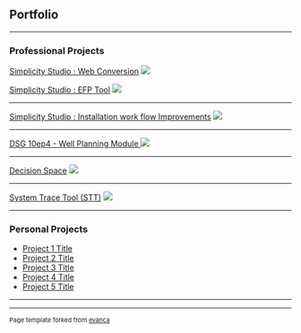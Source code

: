 ## Portfolio

---

### Professional Projects

[Simplicity Studio : Web Conversion](/sample_page)
<img src="images/dummy_thumbnail.jpg?raw=true"/>

[Simplicity Studio : EFP Tool](/sample_page)
<img src="images/dummy_thumbnail.jpg?raw=true"/>

---

[Simplicity Studio : Installation work flow Improvements](/sample_page)
<img src="images/dummy_thumbnail.jpg?raw=true"/>

---
[DSG 10ep4 - Well Planning Module  ](/pdf/sample_presentation.pdf)
<img src="images/dummy_thumbnail.jpg?raw=true"/>

---
[Decision Space](http://example.com/)
<img src="images/dummy_thumbnail.jpg?raw=true"/>

---
[System Trace Tool (STT)](http://example.com/)
<img src="images/dummy_thumbnail.jpg?raw=true"/>


---

### Personal Projects

- [Project 1 Title](http://example.com/)
- [Project 2 Title](http://example.com/)
- [Project 3 Title](http://example.com/)
- [Project 4 Title](http://example.com/)
- [Project 5 Title](http://example.com/)

---




---
<p style="font-size:11px">Page template forked from <a href="https://github.com/evanca/quick-portfolio">evanca</a></p>
<!-- Remove above link if you don't want to attibute -->
